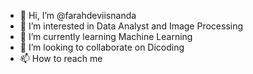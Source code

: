 - 👋 Hi, I’m @farahdeviisnanda
- 👀 I’m interested in Data Analyst and Image Processing
- 🌱 I’m currently learning Machine Learning
- 💞️ I’m looking to collaborate on Dicoding
- 📫 How to reach me 

<!---
farahdeviisnanda/farahdeviisnanda is a ✨ special ✨ repository because its `README.md` (this file) appears on your GitHub profile.
You can click the Preview link to take a look at your changes.
--->
